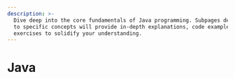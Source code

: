 ```yaml
---
description: >-
  Dive deep into the core fundamentals of Java programming. Subpages dedicated
  to specific concepts will provide in-depth explanations, code examples, and
  exercises to solidify your understanding.
---
```


# Java

